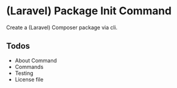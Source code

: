 # (Laravel) Package Init Command

Create a (Laravel) Composer package via cli.

## Todos

* About Command
* Commands
* Testing
* License file
